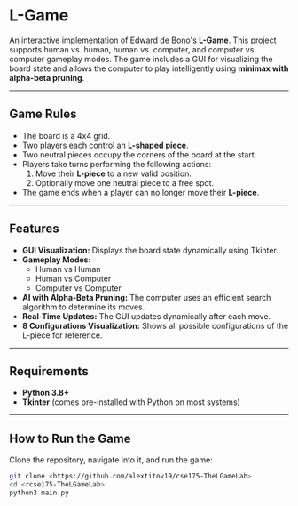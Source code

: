 # **L-Game**

An interactive implementation of Edward de Bono's **L-Game**. This project supports human vs. human, human vs. computer, and computer vs. computer gameplay modes. The game includes a GUI for visualizing the board state and allows the computer to play intelligently using **minimax with alpha-beta pruning**.

---

## **Game Rules**

- The board is a 4x4 grid.
- Two players each control an **L-shaped piece**.
- Two neutral pieces occupy the corners of the board at the start.
- Players take turns performing the following actions:
  1. Move their **L-piece** to a new valid position.
  2. Optionally move one neutral piece to a free spot.
- The game ends when a player can no longer move their **L-piece**.

---

## **Features**

- **GUI Visualization:** Displays the board state dynamically using Tkinter.
- **Gameplay Modes:**
  - Human vs Human
  - Human vs Computer
  - Computer vs Computer
- **AI with Alpha-Beta Pruning:** The computer uses an efficient search algorithm to determine its moves.
- **Real-Time Updates:** The GUI updates dynamically after each move.
- **8 Configurations Visualization:** Shows all possible configurations of the L-piece for reference.

---

## **Requirements**

- **Python 3.8+**
- **Tkinter** (comes pre-installed with Python on most systems)

---

## **How to Run the Game**

Clone the repository, navigate into it, and run the game:

```bash
git clone <https://github.com/alextitov19/cse175-TheLGameLab>
cd <rcse175-TheLGameLab>
python3 main.py
```
